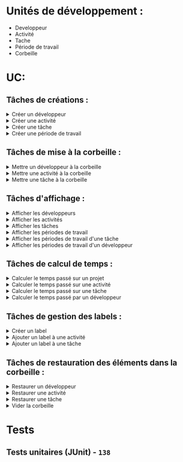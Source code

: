 # Unités de développement :

- Developpeur
- Activité
- Tache
- Période de travail
- Corbeille

# UC:

## Tâches de créations :

<details>
<summary>Créer un développeur</summary>

### **Créer un développeur**

> MUST

#### Préconditions:

- Nom fourni
- Prénom fourni
- Alias fourni
- Alias unique

#### Postconditions:

- Création d'un développeur
- Message de confirmation

#### Scénario:

- Saisie du nom
- Saisie du prénom
- Saisie de l'alias
- Création du développeur
- Message de confirmation

#### Table de decision:

| Préconditions               | 1   | 2   | 3   | 4   | 5   |
| --------------------------- | --- | --- | --- | --- | --- |
| _Nom fourni_                | Non | Oui | Oui | Oui | Oui |
| _Prénom fourni_             |     | Non | Oui | Oui | Oui |
| _Alias fourni_              |     |     | Non | Oui | Oui |
| _Alias unique_              |     |     |     | Non | Oui |
| **Postconditions**          |     |     |     |     |     |
| _Création d'un développeur_ | Non | Non | Non | Non | Oui |
| _Message d'erreur_          | Oui | Oui | Oui | Oui | Non |
| **Nombre de tests**         | 1   | 1   | 1   | 1   | 1   |

#### Tests `5`

> TODO

---

</details>

<details>
<summary>Créer une activité</summary>

### **Créer une activité**

> MUST

#### Préconditions:

- Nom fourni
- Id fourni
- Id unique

#### Postconditions:

- Création d'une activité
- Message de confirmation

#### Scénario:

- Saisie du nom
- Saisie de l'id
- Création de l'activité
- Message de confirmation

#### Table de decision:

| Préconditions             | 1   | 2   | 3   | 4   |
| ------------------------- | --- | --- | --- | --- |
| _Nom fourni_              | Non | Oui | Oui | Oui |
| _Id fourni_               |     | Non | Oui | Oui |
| _Id unique_               |     |     | Non | Oui |
| **Postconditions**        |     |     |     |     |
| _Création d'une activité_ | Non | Non | Non | Oui |
| _Message d'erreur_        | Oui | Oui | Oui | Non |
| **Nombre de tests**       | 1   | 1   | 1   | 1   |

#### Tests `4`:

---

</details>

<details>
<summary>Créer une tâche</summary>

### **Créer une tâche**

> MUST

#### Préconditions:

- Nom fourni
- Id fourni
- Id unique
- Activité fournie
- Activité existante
- Activité active

#### Postconditions:

- Création d'une tâche
- Message de confirmation

#### Scénario:

- Saisie du nom
- Saisie de l'id
- Saisie de l'activité
- Création de la tâche
- Message de confirmation

#### Table de decision:

| Préconditions          | 1   | 2   | 3   | 4   | 5   | 6   | 7   |
| ---------------------- | --- | --- | --- | --- | --- | --- | --- |
| _Nom fourni_           | Non | Oui | Oui | Oui | Oui | Oui | Oui |
| _Id fourni_            |     | Non | Oui | Oui | Oui | Oui | Oui |
| _Id unique_            |     |     | Non | Oui | Oui | Oui | Oui |
| _Activité fournie_     |     |     |     | Non | Oui | Oui | Oui |
| _Activité existante_   |     |     |     |     | Non | Oui | Oui |
| _Activité active_      |     |     |     |     |     | Non | Oui |
| **Postconditions**     |     |     |     |     |     |     |     |
| _Création d'une tâche_ | Non | Non | Non | Non | Non | Non | Oui |
| _Message d'erreur_     | Oui | Oui | Oui | Oui | Oui | Oui | Non |
| **Nombre de tests**    | 1   | 1   | 1   | 1   | 1   | 1   | 1   |

#### Tests `7`:

---

</details>

<details>
<summary>Créer une période de travail</summary>

### **Créer une période de travail**

> MUST

#### Préconditions:

- Début fourni
- Fin fournie
- Début < Fin
- Tâche fournie
- Tâche existante
- Tâche active
- Développeur fourni
- Développeur existant
- Développeur actif
- Pas de chevauchement avec une autre période de travail

#### Postconditions:

- Création d'une période de travail
- Message de confirmation

#### Scénario:

- Saisie du début
- Saisie de la fin
- Saisie de la tâche
- Saisie du développeur
- Création de la période de travail
- Message de confirmation

#### Table de decision:

| Préconditions                                            | 1   | 2   | 3   | 4   | 5   | 6   | 7   | 8   | 9   | 10  | 11  |
| -------------------------------------------------------- | --- | --- | --- | --- | --- | --- | --- | --- | --- | --- | --- |
| _Début fourni_                                           | Non | Oui | Oui | Oui | Oui | Oui | Oui | Oui | Oui | Oui | Oui |
| _Fin fournie_                                            |     | Non | Oui | Oui | Oui | Oui | Oui | Oui | Oui | Oui | Oui |
| _Début < Fin_                                            |     |     | Non | Oui | Oui | Oui | Oui | Oui | Oui | Oui | Oui |
| _Tâche fournie_                                          |     |     |     | Non | Oui | Oui | Oui | Oui | Oui | Oui | Oui |
| _Tâche existante_                                        |     |     |     |     | Non | Oui | Oui | Oui | Oui | Oui | Oui |
| _Tâche active_                                           |     |     |     |     |     | Non | Oui | Oui | Oui | Oui | Oui |
| _Développeur fourni_                                     |     |     |     |     |     |     | Non | Oui | Oui | Oui | Oui |
| _Développeur existant_                                   |     |     |     |     |     |     |     | Non | Oui | Oui | Oui |
| _Développeur actif_                                      |     |     |     |     |     |     |     |     | Non | Oui | Oui |
| _Pas de chevauchement avec une autre période de travail_ |     |     |     |     |     |     |     |     |     | Non | Oui |
| **Postconditions**                                       |     |     |     |     |     |     |     |     |     |     |     |
| _Création d'une période de travail_                      | Non | Non | Non | Non | Non | Non | Non | Non | Non | Non | Oui |
| _Message d'erreur_                                       | Oui | Oui | Oui | Oui | Oui | Oui | Oui | Oui | Oui | Oui | Non |
| **Nombre de tests**                                      | 1   | 1   | 1   | 1   | 1   | 1   | 2   | 2   | 2   | 2   | 2   |

#### Tests `16`:

---

</details>

## Tâches de mise à la corbeille :

<details>
<summary>Mettre un développeur à la corbeille</summary>

### **Mettre un développeur à la corbeille**

> MUST

#### Préconditions:

- Développeur fourni
- Développeur existant
- Développeur actif

#### Postconditions:

- Développeur mis à la corbeille
- Périodes de travail du développeur mises à la corbeille
- Message de confirmation

#### Scénario:

- Saisie du développeur
- Mise à la corbeille du développeur
- Message de confirmation

#### Table de decision:

| Préconditions                                             | 1   | 2   | 3   | 4   |
| --------------------------------------------------------- | --- | --- | --- | --- |
| _Développeur fourni_                                      | Non | Oui | Oui | Oui |
| _Développeur existant_                                    |     | Non | Oui | Oui |
| _Développeur actif_                                       |     |     | Non | Oui |
| **Postconditions**                                        |     |     |     |     |
| _Développeur mis à la corbeille_                          | Non | Non | Non | Oui |
| _Périodes de travail du développeur mises à la corbeille_ | Non | Non | Non | Oui |
| _Message d'erreur_                                        | Oui | Oui | Oui | Non |
| **Nombre de tests**                                       | 1   | 1   | 1   | 2   |

> Pour le cas `4`, il faut aussi tester un développeur sans période de travail.

#### Tests `5`:

---

</details>

<details>
<summary>Mettre une activité à la corbeille</summary>

### **Mettre une activité à la corbeille**

> MUST

#### Préconditions:

- Activité fournie
- Activité existante
- Activité active

#### Postconditions:

- Activité mise à la corbeille
- Tâches de l'activité mises à la corbeille
- Périodes de travail des tâches mises à la corbeille
- Message de confirmation

#### Scénario:

- Saisie de l'activité
- Mise à la corbeille de l'activité
- Message de confirmation

#### Table de decision:

| Préconditions                                         | 1   | 2   | 3   | 4   |
| ----------------------------------------------------- | --- | --- | --- | --- |
| _Activité fournie_                                    | Non | Oui | Oui | Oui |
| _Activité existante_                                  |     | Non | Oui | Oui |
| _Activité active_                                     |     |     | Non | Oui |
| **Postconditions**                                    |     |     |     |     |
| _Activité mise à la corbeille_                        | Non | Non | Non | Oui |
| _Tâches de l'activité mises à la corbeille_           | Non | Non | Non | Oui |
| _Périodes de travail des tâches mises à la corbeille_ | Non | Non | Non | Oui |
| _Message d'erreur_                                    | Oui | Oui | Oui | Non |
| **Nombre de tests**                                   | 1   | 1   | 1   | 3   |

> Pour le cas `4` il faut 3 tests pour tester les 3 postconditions, donc les cas où il n'existe pas de tâches active pour l'activité, ni de périodes de travail actvies pour les tâches.

#### Tests `6`:

---

</details>

<details>
<summary>Mettre une tâche à la corbeille</summary>

### **Mettre une tâche à la corbeille**

> MUST

#### Préconditions:

- Tâche fournie
- Tâche existante
- Tâche active

#### Postconditions:

- Tâche mise à la corbeille
- Périodes de travail de la tâche mises à la corbeille
- Message de confirmation

#### Scénario:

- Saisie de la tâche
- Mise à la corbeille de la tâche
- Message de confirmation

#### Table de decision:

| Préconditions                                          | 1   | 2   | 3   | 4   |
| ------------------------------------------------------ | --- | --- | --- | --- |
| _Tâche fournie_                                        | Non | Oui | Oui | Oui |
| _Tâche existante_                                      |     | Non | Oui | Oui |
| _Tâche active_                                         |     |     | Non | Oui |
| **Postconditions**                                     |     |     |     |     |
| _Tâche mise à la corbeille_                            | Non | Non | Non | Oui |
| _Périodes de travail de la tâche mises à la corbeille_ | Non | Non | Non | Oui |
| _Message d'erreur_                                     | Oui | Oui | Oui | Non |
| **Nombre de tests**                                    | 1   | 1   | 1   | 2   |

> Pour le cas `4` on fait 2 tests pour le cas ou il n'existe pas de période de travail actives pour la tâche

#### Tests `5`:

---

</details>

## Tâches d'affichage :

<details>
<summary>Afficher les développeurs</summary>

### **Afficher les développeurs**

> MUST

#### Préconditions:

- Type de tri fourni

```java
public enum SortType {
	ACTIVE,
	INACTIVE,
	ALL
}
```

#### Postconditions:

- Affichage des développeurs

#### Scénario:

- Saisie du type de tri
- Affichage des développeurs

#### Table de decision:

| Préconditions                         | 1   | 2   | 3            | 4              | 5         |
| ------------------------------------- | --- | --- | ------------ | -------------- | --------- |
| _Type de tri fourni_                  | Non | Oui | Oui          | Oui            | Oui       |
| _Type de tri valide_                  |     | Non | Oui `ACTIVE` | Oui `INACTIVE` | Oui `ALL` |
| **Postconditions**                    |     |     |              |                |           |
| _Affichage des développeurs actifs_   | Non | Non | Oui          | Non            | Non       |
| _Affichage des développeurs inactifs_ | Non | Non | Non          | Oui            | Non       |
| _Affichage de tous les développeurs_  | Non | Non | Non          | Non            | Oui       |
| _Message d'erreur_                    | Oui | Oui | Non          | Non            | Non       |
| **Nombre de tests**                   | 1   | 1   | 2            | 2              | 2         |

> 2 tests pour les cas où le résultat renvoie une liste vide

#### Tests `8`:

---

</details>

<details>
<summary>Afficher les activités</summary>

### **Afficher les activités**

> MAY

#### Préconditions:

- Type de tri fourni

```java
public enum SortType {
	ACTIVE,
	INACTIVE,
	ALL
}
```

#### Postconditions:

- Affichage des activités

#### Scénario:

- Saisie du type de tri
- Affichage des activités

#### Table de decision:

| Préconditions                       | 1   | 2   | 3            | 4              | 5         |
| ----------------------------------- | --- | --- | ------------ | -------------- | --------- |
| _Type de tri fourni_                | Non | Oui | Oui          | Oui            | Oui       |
| _Type de tri valide_                |     | Non | Oui `ACTIVE` | Oui `INACTIVE` | Oui `ALL` |
| **Postconditions**                  |     |     |              |                |           |
| _Affichage des activités actives_   | Non | Non | Oui          | Non            | Non       |
| _Affichage des activités inactives_ | Non | Non | Non          | Oui            | Non       |
| _Affichage de toutes les activités_ | Non | Non | Non          | Non            | Oui       |
| _Message d'erreur_                  | Oui | Oui | Non          | Non            | Non       |
| **Nombre de tests**                 | 1   | 1   | 2            | 2              | 2         |

> 2 tests pour les cas où le résultat renvoie une liste vide

#### Tests `8`:

---

</details>

<details>
<summary>Afficher les tâches</summary>

### **Afficher les tâches d'une activité**

> MAY

#### Préconditions:

- Activité fournie
- Activité existante

#### Postconditions:

- Affichage des tâches de l'activité

#### Scénario:

- Saisie de l'activité
- Affichage des tâches de l'activité

#### Table de decision:

| Préconditions                        | 1   | 2   | 3   |
| ------------------------------------ | --- | --- | --- |
| _Activité fournie_                   | Non | Oui | Oui |
| _Activité existante_                 |     | Non | Oui |
| **Postconditions**                   |     |     |     |
| _Affichage des tâches de l'activité_ | Non | Non | Oui |
| _Message d'erreur_                   | Oui | Oui | Non |
| **Nombre de tests**                  | 1   | 1   | 2   |

> 2 tests pour les cas où le résultat renvoie une liste vide

#### Tests `4`:

---

</details>

<details>
<summary>Afficher les périodes de travail</summary>

### **Afficher les périodes de travail**

> MUST

#### Préconditions:

- Type de tri fourni

```java
public enum SortType {
	ACTIVE,
	INACTIVE,
	ALL
}
```

#### Postconditions:

- Affichage des périodes de travail

#### Scénario:

- Saisie du type de tri
- Saisie de l'activité (si type de tri `ACTIVE`)
- Saisie de la tâche (si type de tri `ACTIVE`)
- Affichage des périodes de travail

#### Table de decision:

| Préconditions                                 | 1   | 2   | 3         | 4              | 5            |
| --------------------------------------------- | --- | --- | --------- | -------------- | ------------ |
| _Type de tri fourni_                          | Non | Oui | Oui       | Oui            | Oui          |
| _Type de tri valide_                          |     | Non | Oui `ALL` | Oui `INACTIVE` | Oui `ACTIVE` |
| **Postconditions**                            |     |     |           |                |              |
| _Affichage des périodes de travail actives_   | Non | Non | Non       | Non            | Oui          |
| _Affichage des périodes de travail inactives_ | Non | Non | Non       | Oui            | Non          |
| _Affichage de toutes les périodes de travail_ | Non | Non | Oui       | Non            | Non          |
| _Message d'erreur_                            | Oui | Oui | Non       | Non            | Non          |
| **Nombre de tests**                           | 1   | 1   | 2         | 2              | 2            |

> 2 tests pour les cas où le résultat renvoie une liste vide

#### Tests `8`:

---

</details>

<details>
<summary>Afficher les périodes de travail d'une tâche</summary>

### **Afficher les périodes de travail d'une tâche**

> MUST

#### Préconditions:

- Activité fournie
- Activité existante
- Tâche fournie
- Tâche existante

#### Postconditions:

- Affichage des périodes de travail de la tâche

#### Scénario:

- Saisie de l'activité
- Saisie de la tâche
- Affichage des périodes de travail de la tâche

#### Table de decision:

| Préconditions                       | 1   | 2   | 3   | 4   | 5   |
| ----------------------------------- | --- | --- | --- | --- | --- |
| _Activité fournie_                  | Non | Oui | Oui | Oui | Oui |
| _Activité existante_                |     | Non | Oui | Oui | Oui |
| _Tâche fournie_                     |     |     | Non | Oui | Oui |
| _Tâche existante_                   |     |     |     | Non | Oui |
| **Postconditions**                  |     |     |     |     |     |
| _Affichage des périodes de travail_ | Non | Non | Non | Non | Oui |
| _Message d'erreur_                  | Oui | Oui | Oui | Oui | Non |
| **Nombre de tests**                 | 1   | 1   | 1   | 1   | 2   |

> 2 tests pour les cas où le résultat renvoie une liste vide (activité existante, tâche existante)

#### Tests `6`:

---

</details>

<details>
<summary>Afficher les périodes de travail d'un développeur</summary>

### **Afficher les périodes de travail d'un développeur**

> SHOULD

#### Préconditions:

- Développeur fourni
- Développeur existant

#### Postconditions:

- Affichage des périodes de travail du développeur

#### Scénario:

- Saisie du développeur
- Affichage des périodes de travail du développeur

#### Table de decision:

| Préconditions                       | 1   | 2   | 3   |
| ----------------------------------- | --- | --- | --- |
| _Développeur fourni_                | Non | Oui | Oui |
| _Développeur existant_              |     | Non | Oui |
| **Postconditions**                  |     |     |     |
| _Affichage des périodes de travail_ | Non | Non | Oui |
| _Message d'erreur_                  | Oui | Oui | Non |
| **Nombre de tests**                 | 1   | 1   | 2   |

> 2 tests pour les cas où le résultat renvoie une liste vide

#### Tests `4`:

---

</details>

## Tâches de calcul de temps :

<details>
<summary>Calculer le temps passé sur un projet</summary>

### **Calculer le temps passé sur un projet**

> MUST

#### Préconditions:

- Aucune

#### Postconditions:

- Affichage du temps passé sur le projet

#### Scénario:

- Affichage du temps passé sur le projet

#### Table de decision:

| Préconditions                            | 1   |
| ---------------------------------------- | --- |
| **Postconditions**                       |     |
| _Affichage du temps passé sur le projet_ | Oui |
| **Nombre de tests**                      | 1   |

#### Tests `1`:

---

</details>

<details>
<summary>Calculer le temps passé sur une activité</summary>

### **Calculer le temps passé sur une activité**

> SHOULD

#### Préconditions:

- Activité fournie
- Activité existante
- Activité active

#### Postconditions:

- Affichage du temps passé sur l'activité

#### Scénario:

- Saisie de l'activité
- Affichage du temps passé sur l'activité

#### Table de decision:

| Préconditions                             | 1   | 2   | 3   |
| ----------------------------------------- | --- | --- | --- |
| _Activité fournie_                        | Non | Oui | Oui |
| _Activité existante_                      |     | Non | Oui |
| _Activité active_                         |     |     | Non |
| **Postconditions**                        |     |     |     |
| _Affichage du temps passé sur l'activité_ | Non | Non | Oui |
| _Message d'erreur_                        | Oui | Oui | Non |
| **Nombre de tests**                       | 1   | 1   | 1   |

#### Tests `3`:

---

</details>

<details>
<summary>Calculer le temps passé sur une tâche</summary>

### **Calculer le temps passé sur une tâche**

> SHOULD

#### Préconditions:

- Activité fournie
- Activité existante
- Activité active
- Tâche fournie
- Tâche existante
- Tâche active

#### Postconditions:

- Affichage du temps passé sur la tâche

#### Scénario:

- Saisie de la tâche
- Affichage du temps passé sur la tâche

#### Table de decision:

| Préconditions                           | 1   | 2   | 3   | 4   | 5   | 6   | 7   |
| --------------------------------------- | --- | --- | --- | --- | --- | --- | --- |
| _Activité fournie_                      | Non | Oui | Oui | Oui | Oui | Oui | Oui |
| _Activité existante_                    |     | Non | Oui | Oui | Oui | Oui | Oui |
| _Activité active_                       |     |     | Non | Oui | Oui | Oui | Oui |
| _Tâche fournie_                         |     |     |     | Non | Oui | Oui | Oui |
| _Tâche existante_                       |     |     |     |     | Non | Oui | Oui |
| _Tâche active_                          |     |     |     |     |     | Non | Oui |
| **Postconditions**                      |     |     |     |     |     |     |     |
| _Affichage du temps passé sur la tâche_ | Non | Non | Non | Non | Non | Non | Oui |
| _Message d'erreur_                      | Oui | Oui | Oui | Oui | Oui | Oui | Non |
| **Nombre de tests**                     | 1   | 1   | 1   | 1   | 1   | 1   | 1   |

#### Tests `7`:

---

</details>

<details>
<summary>Calculer le temps passé par un développeur</summary>

### **Calculer le temps passé par un développeur**

> SHOULD

#### Préconditions:

- Développeur fourni
- Développeur existant

#### Postconditions:

- Affichage du temps passé par le développeur

#### Scénario:

- Saisie du développeur
- Affichage du temps passé par le développeur

#### Table de decision:

| Préconditions                         | 1   | 2   | 3   |
| ------------------------------------- | --- | --- | --- |
| _Développeur fourni_                  | Non | Oui | Oui |
| _Développeur existant_                |     | Non | Oui |
| **Postconditions**                    |     |     |     |
| _Affichage du temps passé par le dev_ | Non | Non | Oui |
| _Message d'erreur_                    | Oui | Oui | Non |
| **Nombre de tests**                   | 1   | 1   | 1   |

#### Tests `3`:

---

</details>

## Tâches de gestion des labels :

<details>
<summary>Créer un label</summary>

### **Créer un label**

> SHOULD

#### Préconditions:

- Label fourni
- Id fourni
- Id unique

#### Postconditions:

- Création du label
- Message de confirmation

#### Scénario:

- Saisie du label
- Saisie de l'id
- Création du label

#### Table de decision:

| Préconditions       | 1   | 2   | 3   | 4   |
| ------------------- | --- | --- | --- | --- |
| _Label fourni_      | Non | Oui | Oui | Oui |
| _Id fourni_         |     | Non | Oui | Oui |
| _Id unique_         |     |     | Non | Oui |
| **Postconditions**  |     |     |     |     |
| _Création du label_ | Non | Non | Non | Oui |
| _Message d'erreur_  | Oui | Oui | Oui | Non |
| **Nombre de tests** | 1   | 1   | 1   | 1   |

#### Tests `4`:

---

</details>

<details>
<summary>Ajouter un label à une activité</summary>

### **Ajouter un label à une activité**

> SHOULD

#### Préconditions:

- Activité fournie
- Activité existante
- Activité active
- Label fourni
- Label existant

#### Postconditions:

- Ajout du label à l'activité

#### Scénario:

- Saisie de l'activité
- Saisie du label
- Ajout du label à l'activité

#### Table de decision:

| Préconditions                 | 1   | 2   | 3   | 4   | 5   | 6   |
| ----------------------------- | --- | --- | --- | --- | --- | --- |
| _Activité fournie_            | Non | Oui | Oui | Oui | Oui | Oui |
| _Activité existante_          |     | Non | Oui | Oui | Oui | Oui |
| _Activité active_             |     |     | Non | Oui | Oui | Oui |
| _Label fourni_                |     |     |     | Non | Oui | Oui |
| _Label existant_              |     |     |     |     | Non | Oui |
| **Postconditions**            |     |     |     |     |     |     |
| _Ajout du label à l'activité_ | Non | Non | Non | Non | Non | Oui |
| _Message d'erreur_            | Oui | Oui | Oui | Oui | Oui | Non |
| **Nombre de tests**           | 1   | 1   | 1   | 1   | 1   | 1   |

#### Tests `6`:

---

</details>

<details>
<summary>Ajouter un label à une tâche</summary>

### **Ajouter un label à une tâche**

> SHOULD

#### Préconditions:

- Activité fournie
- Activité existante
- Activité active
- Tâche fournie
- Tâche existante
- Tâche active
- Label fourni
- Label existant

#### Postconditions:

- Ajout du label à la tâche

#### Scénario:

- Saisie de la tâche
- Saisie du label
- Ajout du label à la tâche

#### Table de decision:

| Préconditions               | 1   | 2   | 3   | 4   | 5   | 6   | 7   | 8   | 9   |
| --------------------------- | --- | --- | --- | --- | --- | --- | --- | --- | --- |
| _Activité fournie_          | Non | Oui | Oui | Oui | Oui | Oui | Oui | Oui | Oui |
| _Activité existante_        |     | Non | Oui | Oui | Oui | Oui | Oui | Oui | Oui |
| _Activité active_           |     |     | Non | Oui | Oui | Oui | Oui | Oui | Oui |
| _Tâche fournie_             |     |     |     | Non | Oui | Oui | Oui | Oui | Oui |
| _Tâche existante_           |     |     |     |     | Non | Oui | Oui | Oui | Oui |
| _Tâche active_              |     |     |     |     |     | Non | Oui | Oui | Oui |
| _Label fourni_              |     |     |     |     |     |     | Non | Oui | Oui |
| _Label existant_            |     |     |     |     |     |     |     | Non | Oui |
| **Postconditions**          |     |     |     |     |     |     |     |     |     |
| _Ajout du label à la tâche_ | Non | Non | Non | Non | Non | Non | Non | Non | Oui |
| _Message d'erreur_          | Oui | Oui | Oui | Oui | Oui | Oui | Oui | Oui | Non |
| **Nombre de tests**         | 1   | 1   | 1   | 1   | 1   | 1   | 1   | 1   | 1   |

#### Tests `9`:

---

</details>

## Tâches de restauration des éléments dans la corbeille :

<details>
<summary>Restaurer un développeur</summary>

### **Restaurer un développeur**

> SHOULD

#### Préconditions:

- Développeur fourni
- Développeur existant
- Développeur inactif

#### Postconditions:

- Restauration du développeur

#### Scénario:

- Saisie du développeur
- Restauration du développeur

#### Table de decision:

| Préconditions                 | 1   | 2   | 3   | 4   |
| ----------------------------- | --- | --- | --- | --- |
| _Développeur fourni_          | Non | Oui | Oui | Oui |
| _Développeur existant_        |     | Non | Oui | Oui |
| _Développeur inactif_         |     |     | Non | Oui |
| **Postconditions**            |     |     |     |     |
| _Restauration du développeur_ | Non | Non | Non | Oui |
| _Message d'erreur_            | Oui | Oui | Oui | Non |
| **Nombre de tests**           | 1   | 1   | 1   | 1   |

#### Tests `4`:

---

</details>

<details>
<summary>Restaurer une activité</summary>

### **Restaurer une activité**

> SHOULD

#### Préconditions:

- Activité fournie
- Activité existante
- Activité inactive

#### Postconditions:

- Restauration de l'activité
- Restauration des tâches de l'activité
- Restauration des périodes des tâches de l'activité (si le développeur est actif)

#### Scénario:

- Saisie de l'activité
- Restauration de l'activité
- Restauration des tâches de l'activité
- Restauration des périodes des tâches de l'activité

#### Table de decision:

| Préconditions                | 1   | 2   | 3   | 4   |
| ---------------------------- | --- | --- | --- | --- |
| _Activité fournie_           | Non | Oui | Oui | Oui |
| _Activité existante_         |     | Non | Oui | Oui |
| _Activité inactive_          |     |     | Non | Oui |
| **Postconditions**           |     |     |     |     |
| _Restauration de l'activité_ | Non | Non | Non | Oui |
| _Restauration des tâches_    | Non | Non | Non | Oui |
| _Restauration des périodes_  | Non | Non | Non | Oui |
| _Message d'erreur_           | Oui | Oui | Oui | Non |
| **Nombre de tests**          | 1   | 1   | 1   | 3   |

> On fait `3` tests car il y a la possibilité que les périodes de travail des tâches de l'activité ne soient pas restaurées si le développeur est inactif.

#### Tests `6`:

---

</details>

<details>
<summary>Restaurer une tâche</summary>

### **Restaurer une tâche**

> SHOULD

#### Préconditions:

- Activité fournie
- Activité existante
- Activité active
- Tâche fournie
- Tâche existante
- Tâche inactive

#### Postconditions:

- Restauration de la tâche
- Restauration des périodes de travail de la tâche (si le développeur est actif)

#### Scénario:

- Saisie de la tâche
- Restauration de la tâche
- Restauration des périodes de travail de la tâche

#### Table de decision:

| Préconditions               | 1   | 2   | 3   | 4   | 5   | 6   | 7   |
| --------------------------- | --- | --- | --- | --- | --- | --- | --- |
| _Activité fournie_          | Non | Oui | Oui | Oui | Oui | Oui | Oui |
| _Activité existante_        |     | Non | Oui | Oui | Oui | Oui | Oui |
| _Activité active_           |     |     | Non | Oui | Oui | Oui | Oui |
| _Tâche fournie_             |     |     |     | Non | Oui | Oui | Oui |
| _Tâche existante_           |     |     |     |     | Non | Oui | Oui |
| _Tâche inactive_            |     |     |     |     |     | Non | Oui |
| **Postconditions**          |     |     |     |     |     |     |     |
| _Restauration de la tâche_  | Non | Non | Non | Non | Non | Non | Oui |
| _Restauration des périodes_ | Non | Non | Non | Non | Non | Non | Oui |
| _Message d'erreur_          | Oui | Oui | Oui | Oui | Oui | Oui | Non |
| **Nombre de tests**         | 1   | 1   | 1   | 1   | 1   | 1   | 2   |

> On fait `2` tests car il y a la possibilité que les périodes de travail de la tâche ne soient pas restaurées si le développeur est inactif.

#### Tests `8`:

---

</details>

<details>
<summary>Vider la corbeille</summary>

### **Vider la corbeille**

> SHOULD

#### Préconditions:

- Aucune

#### Postconditions:

- Vidage de la corbeille

#### Scénario:

- Vidage de la corbeille

#### Table de decision:

| Préconditions            | 1   |
| ------------------------ | --- |
| **Postconditions**       |     |
| _Vidage de la corbeille_ | Oui |
| **Nombre de tests**      | 1   |

#### Tests `1`:

---

</details>

# Tests

## Tests unitaires (JUnit) - `138`
